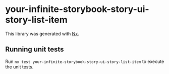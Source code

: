 # your-infinite-storybook-story-ui-story-list-item

This library was generated with [Nx](https://nx.dev).

## Running unit tests

Run `nx test your-infinite-storybook-story-ui-story-list-item` to execute the unit tests.
